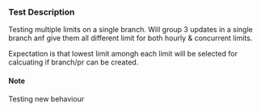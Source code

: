 ### Test Description

Testing multiple limits on a single branch. Will group 3 updates in a single branch anf give them all different limit for both hourly & concurrent limits. 

Expectation is that lowest limit amongh each limit will be selected for calcuating if branch/pr can be created.

#### Note

Testing new behaviour

